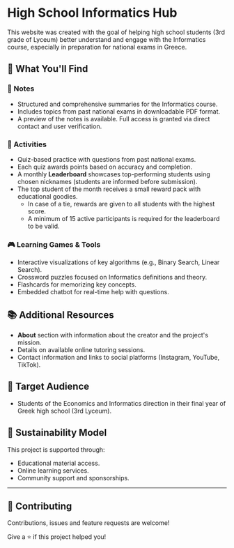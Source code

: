 # High School Informatics Hub

This website was created with the goal of helping high school students (3rd grade of Lyceum) better understand and engage with the Informatics course, especially in preparation for national exams in Greece.

## 🌟 What You'll Find

### 📝 Notes
- Structured and comprehensive summaries for the Informatics course.
- Includes topics from past national exams in downloadable PDF format.
- A preview of the notes is available. Full access is granted via direct contact and user verification.

### 🧠 Activities
- Quiz-based practice with questions from past national exams.
- Each quiz awards points based on accuracy and completion.
- A monthly **Leaderboard** showcases top-performing students using chosen nicknames (students are informed before submission).
- The top student of the month receives a small reward pack with educational goodies.
  - In case of a tie, rewards are given to all students with the highest score.
  - A minimum of 15 active participants is required for the leaderboard to be valid.

### 🎮 Learning Games & Tools
- Interactive visualizations of key algorithms (e.g., Binary Search, Linear Search).
- Crossword puzzles focused on Informatics definitions and theory.
- Flashcards for memorizing key concepts.
- Embedded chatbot for real-time help with questions.

## 📚 Additional Resources
- **About** section with information about the creator and the project's mission.
- Details on available online tutoring sessions.
- Contact information and links to social platforms (Instagram, YouTube, TikTok).

## 🎯 Target Audience
- Students of the Economics and Informatics direction in their final year of Greek high school (3rd Lyceum).

## 💼 Sustainability Model
This project is supported through:
- Educational material access.
- Online learning services.
- Community support and sponsorships.

---

## 🤝 Contributing
Contributions, issues and feature requests are welcome! 

Give a ⭐️ if this project helped you!

